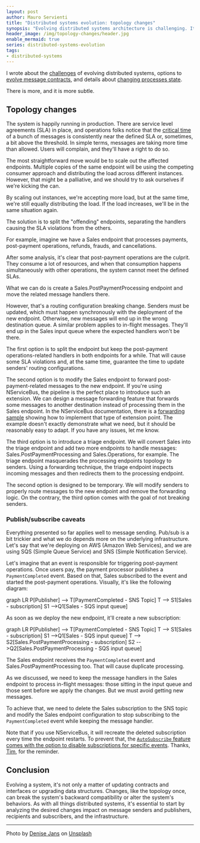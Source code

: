 ```yaml
---
layout: post
author: Mauro Servienti
title: "Distributed systems evolution: topology changes"
synopsis: "Evolving distributed systems architecture is challenging. It's not only a matter of evolving message contracts or processes state. Surprisingly, deployments can play a role in creating more challenges."
header_image: /img/topology-changes/header.jpg
enable_mermaid: true
series: distributed-systems-evolution
tags:
- distributed-systems
---
```


I wrote about the [challenges](https://milestone.topics.it/2022/06/11/distributed-systems-evolution-challenges.html) of evolving distributed systems, options to [evolve message contracts](https://milestone.topics.it/2022/07/04/messages-evolution.html), and details about [changing processes state](https://milestone.topics.it/2022/07/12/processes-state-evolution.html).

There is more, and it is more subtle.

## Topology changes

The system is happily running in production. There are service level agreements (SLA) in place, and operations folks notice that the [critical time](https://docs.particular.net/monitoring/metrics/definitions#metrics-captured-critical-time) of a bunch of messages is consistently near the defined SLA or, sometimes, a bit above the threshold. In simple terms, messages are taking more time than allowed. Users will complain, and they'll have a right to do so.

The most straightforward move would be to scale out the affected endpoints. Multiple copies of the same endpoint will be using the competing consumer approach and distributing the load across different instances. However, that might be a palliative, and we should try to ask ourselves if we're kicking the can.

By scaling out instances, we're accepting more load, but at the same time, we're still equally distributing the load. If the load increases, we'll be in the same situation again.

The solution is to split the "offending" endpoints, separating the handlers causing the SLA violations from the others.

For example, imagine we have a Sales endpoint that processes payments, post-payment operations, refunds, frauds, and cancellations.

After some analysis, it's clear that post-payment operations are the culprit. They consume a lot of resources, and when that consumption happens simultaneously with other operations, the system cannot meet the defined SLAs.

What we can do is create a Sales.PostPaymentProcessing endpoint and move the related message handlers there.

However, that's a routing configuration breaking change. Senders must be updated, which must happen synchronously with the deployment of the new endpoint. Otherwise, new messages will end up in the wrong destination queue. A similar problem applies to in-flight messages. They'll end up in the Sales input queue where the expected handlers won't be there.

The first option is to split the endpoint but keep the post-payment operations-related handlers in both endpoints for a while. That will cause some SLA violations and, at the same time, guarantee the time to update senders' routing configurations.

The second option is to modify the Sales endpoint to forward post-payment-related messages to the new endpoint. If you're using NServiceBus, the pipeline is the perfect place to introduce such an extension. We can design a message forwarding feature that forwards some messages to another destination instead of processing them in the Sales endpoint. In the NServiceBus documentation, there is a [forwarding sample](https://docs.particular.net/samples/routing/message-forwarding/) showing how to implement that type of extension point. The example doesn't exactly demonstrate what we need, but it should be reasonably easy to adapt. If you have any issues, let me know.
 
The third option is to introduce a triage endpoint. We will convert Sales into the triage endpoint and add two more endpoints to handle messages: Sales.PostPaymentProcessing and Sales.Operations, for example. The triage endpoint masquerades the processing endpoints topology to senders. Using a forwarding technique, the triage endpoint inspects incoming messages and then redirects them to the processing endpoint.

The second option is designed to be temporary. We will modify senders to properly route messages to the new endpoint and remove the forwarding logic. On the contrary, the third option comes with the goal of not breaking senders.

### Publish/subscribe caveats

Everything presented so far applies well to message sending. Pub/sub is a bit trickier and what we do depends more on the underlying infrastructure. Let's say that we're deploying on AWS (Amazon Web Services), and we are using SQS (Simple Queue Service) and SNS (Simple Notification Service).

Let's imagine that an event is responsible for triggering post-payment operations. Once users pay, the payment processor publishes a `PaymentCompleted` event. Based on that, Sales subscribed to the event and started the post-payment operations. Visually, it's like the following diagram:

<div class="mermaid">
graph LR
    P[Publisher] --> T[PaymentCompleted - SNS Topic]
    T --> S1[Sales - subscription]
    S1 -->Q1[Sales - SQS input queue]
</div>

As soon as we deploy the new endpoint, it'll create a new subscription:

<div class="mermaid">
graph LR
    P[Publisher] --> T[PaymentCompleted - SNS Topic]
    T --> S1[Sales - subscription]
    S1 -->Q1[Sales - SQS input queue]
    T --> S2[Sales.PostPaymentProcessing - subscription]
    S2 -->Q2[Sales.PostPaymentProcessing - SQS input queue]
</div>

The Sales endpoint receives the `PaymentCompleted` event and Sales.PostPaymentProcessing too. That will cause duplicate processing.

As we discussed, we need to keep the message handlers in the Sales endpoint to process in-flight messages: those sitting in the input queue and those sent before we apply the changes. But we must avoid getting new messages.

To achieve that, we need to delete the Sales subscription to the SNS topic and modify the Sales endpoint configuration to stop subscribing to the `PaymentCompleted` event while keeping the message handler.

Note that if you use NServiceBus, it will recreate the deleted subscription every time the endpoint restarts. To prevent that, the [`AutoSubscribe` feature comes with the option to disable subscriptions for specific events](https://docs.particular.net/nservicebus/messaging/publish-subscribe/controlling-what-is-subscribed?version=core_8#automatic-subscriptions-exclude-event-types-from-auto-subscribe). Thanks, [Tim](https://timbussmann.github.io/), for the reminder.

## Conclusion

Evolving a system, it's not only a matter of updating contracts and interfaces or upgrading data structures. Changes, like the topology once, can break the system's backward compatibility or alter the system's behaviors. As with all things distributed systems, it's essential to start by analyzing the desired changes impact on message senders and publishers, recipients and subscribers, and the infrastructure.

---

Photo by <a href="https://unsplash.com/@dmjdenise?utm_source=unsplash&utm_medium=referral&utm_content=creditCopyText">Denise Jans</a> on <a href="https://unsplash.com/@dmjdenise?utm_source=unsplash&utm_medium=referral&utm_content=creditCopyText">Unsplash</a>
  